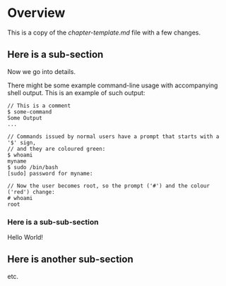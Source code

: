 <!-- -->
# Overview

This is a copy of the *chapter-template.md* file with a few changes.

## Here is a sub-section

Now we go into details.

There might be some example command-line usage with accompanying shell output.
This is an example of such output:

```shell
// This is a comment
$ some-command
Some Output
...

// Commands issued by normal users have a prompt that starts with a '$' sign,
// and they are coloured green:
$ whoami
myname
$ sudo /bin/bash
[sudo] password for myname: 

// Now the user becomes root, so the prompt ('#') and the colour ('red') change:
# whoami
root
```

### Here is a sub-sub-section

Hello World!

## Here is another sub-section

etc.

<!--
```shell
```
 -->
